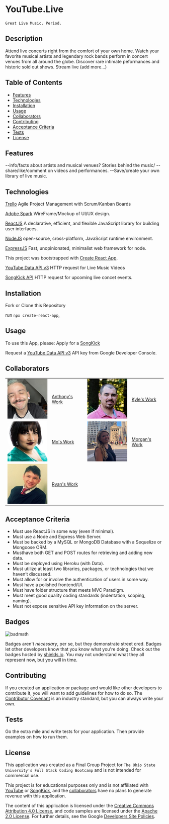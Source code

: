 # YouTube.Live

```
Great Live Music. Period.

```

## Description 

Attend live concerts right from the comfort of your own home.  Watch your favorite musical artists and legendary rock bands perform in concert venues from all around the globe. Discover rare intimate peformances and historic sold out shows. Stream live (add more...)


## Table of Contents
* [Features](#features)
* [Technologies](#technologies)
* [Installation](#installation)
* [Usage](#usage)
* [Collaborators](#collaborators)
* [Contributing](#contributing)
* [Acceptance Criteria](#acceptance_criteria)
* [Tests](#tests)
* [License](#license)

## Features

--info/facts about artists and musical venues? Stories behind the music/
--share/like/comment on videos and performances.
--Save/create your own library of live music.  

## Technologies 


[Trello](https://trello.com/) Agile Project Management with Scrum/Kanban Boards

[Adobe Spark](https://spark.adobe.com/page/tRIlDi39DdX6h/) WireFrame/Mockup of UI/UX design.

[ReactJS](https://github.com/facebook/react) A declarative, efficient, and flexible JavaScript library for building user interfaces.

[NodeJS](https://github.com/nodejs/node) open-source, cross-platform, JavaScript runtime environment.

[ExpressJS](https://github.com/expressjs) Fast, unopinionated, minimalist web framework for node.

This project was bootstrapped with [Create React App](https://github.com/facebookincubator/create-react-app).


[YouTube Data API v3](https://console.cloud.google.com/apis/library/youtube.googleapis.com?project=vaulted-channel-306702) HTTP request for Live Music Videos

[SongKick API](https://www.songkick.com/developer) HTTP request for upcoming live concet events.

## Installation
Fork or Clone this Repository

run `npx create-react-app`, 







## Usage 

To use this App, please:
Apply for a [SongKick](https://www.songkick.com/api_key_requests/new) 

Request a [YouTube Data API v3](https://developers.google.com/youtube?hl=en) API key from Google Developer Console.



## Collaborators

|           |            |            |            |
|-----------|------------|------------|------------|
|![Anthony](/client/src/images/anthony.jpeg?raw=true "Anthony DeCapite")|[Anthony's Work](https://github.com/adecapite)|![Kyle](/client/src/images/kyle.jpeg?raw=true "Kyle Young")|[Kyle's Work](https://github.com/Youngin9210)
|![Mo](/client/src/images/mo.png?raw=true "Mo Ager")|[Mo's Work](https://github.com/moagermo)|![Morgan](/client/src/images/morgan.png?raw=true "Morgan Schall")|[Morgan's Work](https://github.com/mschall217)|
|![Ryan](/client/src/images/ryan.jpeg?raw=true "Ryan Evans")|[Ryan's Work](https://github.com/rdevans87)|

## Acceptance Criteria

* Must use ReactJS in some way (even if minimal).
* Must use a Node and Express Web Server.
* Must be backed by a MySQL or MongoDB Database with a Sequelize or Mongoose ORM.
* Musthave both GET and POST routes for retrieving and adding new data.
* Must be deployed using Heroku (with Data).
* Must utilize at least two libraries, packages, or technologies that we haven’t discussed.
* Must allow for or involve the authentication of users in some way.    
* Must have a polished frontend/UI.
* Must have folder structure that meets MVC Paradigm.
* Must meet good quality coding standards (indentation, scoping, naming).
* Must not expose sensitive API key information on the server.

## Badges

![badmath](https://img.shields.io/github/languages/top/nielsenjared/badmath)

Badges aren't _necessary_, per se, but they demonstrate street cred. Badges let other developers know that you know what you're doing. Check out the badges hosted by [shields.io](https://shields.io/). You may not understand what they all represent now, but you will in time.

## Contributing

If you created an application or package and would like other developers to contribute it, you will want to add guidelines for how to do so. The [Contributor Covenant](https://www.contributor-covenant.org/) is an industry standard, but you can always write your own.

## Tests

Go the extra mile and write tests for your application. Then provide examples on how to run them.



## License

This application was created as a Final Group Project for `The Ohio State University's Full Stack Coding Bootcamp` and is not intended for commercial use. 

This project is for educational purposes only and is not affiliated with [YouTube](https://developers.google.com/terms?hl=en) or [SongKick](https://www.songkick.com/developer/api-terms-of-use), and the [collaborators](#collaborators) have no plans to generate revenue with this application. 

The content of this application is licensed under the [Creative Commons Attribution 4.0 License](https://creativecommons.org/licenses/by/4.0/), and code samples are licensed under the [Apache 2.0 License](https://www.apache.org/licenses/LICENSE-2.0). For further details, see the Google [Developers Site Policies](https://developers.google.com/terms/site-policies). 

